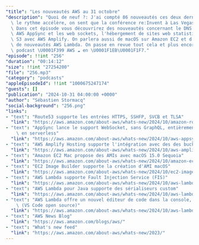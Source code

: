 ```yaml
---
"title": "Les nouveautés AWS au 31 octobre"
"description": "Quoi de neuf ?: J'ai compté 86 nouveautés ces deux dernières semaines,\
  \ le rythme accélère, on sent que la conférence re:Invent à Las Vegas approche.\
  \ Dans cet épisode vous découvrirez des nouveautés concernant le DNS (Amazon Route53),\
  \ AWS AppSync et les web sockets, l'hébergement de sites web statistiques sur Amazon\
  \ S3 avec AWS Amplify. On parlera aussi de macOS sur Amazon EC2 et d'un chapelet\
  \ de nouveautés AWS Lambda. On passe en revue tout cela et plus encore dans le Le\
  \ podcast \U0001F399️ AWS ☁️ en \U0001F1EB\U0001F1F7."
"episode": !!int "256"
"duration": "00:14:12"
"size": !!int "27254200"
"file": "256.mp3"
"category": "podcasts"
"appleEpisodeId": !!int "1000675247174"
"guests": []
"publication": "2024-10-31 04:00:00 +0000"
"author": "Sébastien Stormacq"
"social-background": "256.png"
"links":
- "text": "Route53 supporte les entrées HTTPS, SSHFP, SVCB et TLSA"
  "link": "https://aws.amazon.com/about-aws/whats-new/2024/10/amazon-route-53-https-sshfp-svcb-tlsa-dns-support/"
- "text": "AppSync lance le support WebSocket, sans GraphQL, entièrement managé et\
    \ en serverless"
  "link": "https://aws.amazon.com/about-aws/whats-new/2024/10/aws-appsync-websocket-apis-web-mobile-experiences/"
- "text": "AWS Amplify Hosting supporte l'intégration avec des des buckets S3 pré-existants"
  "link": "https://aws.amazon.com/about-aws/whats-new/2024/10/aws-amplify-amazon-s3-static-website-hosting/"
- "text": "Amazon EC2 Mac propose des AMIs avec macOS 15.0 Sequoia"
  "link": "https://aws.amazon.com/about-aws/whats-new/2024/10/amazon-ec2-mac-instances-apple-macos-sequoia/"
- "text": "EC2 Image Builder supporte la création d'AMI macOS"
  "link": "https://aws.amazon.com/about-aws/whats-new/2024/10/ec2-image-builder-apple-macos/"
- "text": "AWS Lambda supporte Fault Injection Service (FIS)"
  "link": "https://aws.amazon.com/about-aws/whats-new/2024/10/aws-lambda-fault-injection-service-actions/"
- "text": "AWS Lambda pour Java supporte des sérialiseurs custom"
  "link": "https://aws.amazon.com/about-aws/whats-new/2024/10/aws-lambda-custom-serializer-java-runtimes/"
- "text": "AWS Lambda offre un nouvel éditeur de code dans la console, basé sur Code-OSS\
    \ (VS Code open source)"
  "link": "https://aws.amazon.com/about-aws/whats-new/2024/10/aws-lambda-code-editor-based-code-oss/"
- "text": "AWS News Blog"
  "link": "https://aws.amazon.com/blogs/aws/"
- "text": "What's new feed"
  "link": "https://aws.amazon.com/about-aws/whats-new/2023/"
---
```

